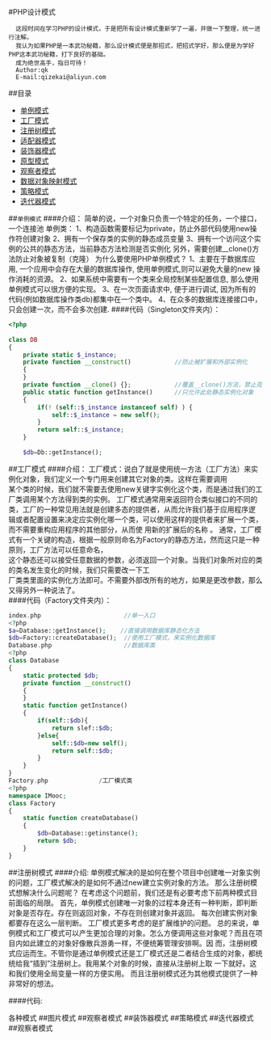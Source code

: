#PHP设计模式

      这段时间在学习PHP的设计模式，于是把所有设计模式重新学了一遍，并做一下整理，统一进行注解。
      我认为如果PHP是一本武功秘籍，那么设计模式便是那招式，把招式学好，那么便是为学好PHP这本武功秘籍，打下良好的基础。
      成为绝世高手，指日可待！
      Author:qk
      E-mail:qizekai@aliyun.com

##<a name="index"/>目录
* [单例模式](#line)
* [工厂模式](#title)
* [注册树模式](#text)
* [适配器模式](#dot)
* [装饰器模式](#symbol)
* [原型模式](#link)
* [观察者模式](#gcz)
* [数据对象映射模式](#sjdxys)
* [策略模式](#cl)
* [迭代器模式](#ddq)


##<a name="line"/>`单例模式`
####介绍：
      简单的说，一个对象只负责一个特定的任务，一个接口，一个连接池
      单例类：
      1、构造函数需要标记为private，防止外部代码使用new操作符创建对象
      2、拥有一个保存类的实例的静态成员变量
      3、拥有一个访问这个实例的公共的静态方法，当前静态方法检测是否实例化
      另外，需要创建__clone()方法防止对象被复制（克隆）
      为什么要使用PHP单例模式？
      1、主要在于数据库应用, 一个应用中会存在大量的数据库操作, 使用单例模式,则可以避免大量的new 操作消耗的资源。
      2、如果系统中需要有一个类来全局控制某些配置信息, 那么使用单例模式可以很方便的实现。
      3、在一次页面请求中, 便于进行调试, 因为所有的代码(例如数据库操作类db)都集中在一个类中。
      4、在众多的数据库连接接口中，只会创建一次，而不会多次创建.
####代码（Singleton文件夹内）：
```php
<?php  
  
class DB    
{    
    private static $_instance;            
    private function __construct()            //防止被扩展和外部实例化
    {        
    }    
    private function __clone() {};            //覆盖__clone()方法，禁止克隆        
    public static function getInstance()      //只允许此处静态实例化对象
    {    
        if(! (self::$_instance instanceof self) ) {    
            self::$_instance = new self();    
        }    
        return self::$_instance;    
    } 
    
    $db=Db::getInstance();
```


##<a name="title"/>工厂模式
####介绍：
            工厂模式：说白了就是使用统一方法（工厂方法）来实例化对象，我们定义一个专门用来创建其它对象的类。这样在需要调用   
	    某个类的时候，我们就不需要去使用new关键字实例化这个类，而是通过我们的工厂类调用某个方法得到类的实例。
            工厂模式通常用来返回符合类似接口的不同的类，工厂的一种常见用法就是创建多态的提供者，从而允许我们基于应用程序逻 
	    辑或者配置设置来决定应实例化哪一个类，可以使用这样的提供者来扩展一个类，而不需要重构应用程序的其他部分，从而使
	    用新的扩展后的名称 。
            通常，工厂模式有一个关键的构造，根据一般原则命名为Factory的静态方法，然而这只是一种原则，工厂方法可以任意命名，  
	    这个静态还可以接受任意数据的参数，必须返回一个对象。当我们对象所对应的类的类名发生变化的时候，我们只需要改一下工  
	    厂类类里面的实例化方法即可。不需要外部改所有的地方，如果是更改参数，那么又得另外一种说法了。   
####代码（Factory文件夹内）：
```php
index.php                       //单一入口
<?php
$a=Database::getInstance();    //直接调用数据库静态化方法
$db=Factory::createDatabase();  //使用工厂模式，来实例化数据库
Database.php                    //数据库类
<?php
class Database
{
	static protected $db;
	private function __construct()
	{
	}
	static function getInstance()
	{
		if(self::$db){
			return slef::$db;
		}else{
			self::$db=new self();
			return self::$db;
		}
	}
}
Factory.php              /工厂模式类
<?php
namespace IMooc;
class Factory
{
	static function createDatabase()
	{
		$db=Database::getinstance();
		return $db;
	}
}
```
##<a name="text"/>注册树模式
####介绍:
	单例模式解决的是如何在整个项目中创建唯一对象实例的问题，工厂模式解决的是如何不通过new建立实例对象的方法。 那么注册树模式想解决什么问题呢？ 在考虑这个问题前，我们还是有必要考虑下前两种模式目前面临的局限。  首先，单例模式创建唯一对象的过程本身还有一种判断，即判断对象是否存在。存在则返回对象，不存在则创建对象并返回。 每次创建实例对象都要存在这么一层判断。 工厂模式更多考虑的是扩展维护的问题。 总的来说，单例模式和工厂模式可以产生更加合理的对象。怎么方便调用这些对象呢？而且在项目内如此建立的对象好像散兵游勇一样，不便统筹管理安排啊。因 而，注册树模式应运而生。不管你是通过单例模式还是工厂模式还是二者结合生成的对象，都统统给我“插到”注册树上。我用某个对象的时候，直接从注册树上取 一下就好。这和我们使用全局变量一样的方便实用。 而且注册树模式还为其他模式提供了一种非常好的想法。
	
####代码:
<?php
namespace IMooc;

class Register
{
    protected static $objects;

    static function set($alias, $object)
    {
        self::$objects[$alias] = $object;
    }

    static function get($key)
    {
        if (!isset(self::$objects[$key]))
        {
            return false;
        }
        return self::$objects[$key];
    }

    function _unset($alias)
    {
        unset(self::$objects[$alias]);
    }
}
##<a name="link"/>各种模式


##<a name="pic"/>图片模式


##<a name="dot"/>观察者模式

##<a name="symbol">装饰器模式


##<a name="cl">策略模式


##<a name="ddq">迭代器模式




##<a name="gcz">观察者模式
